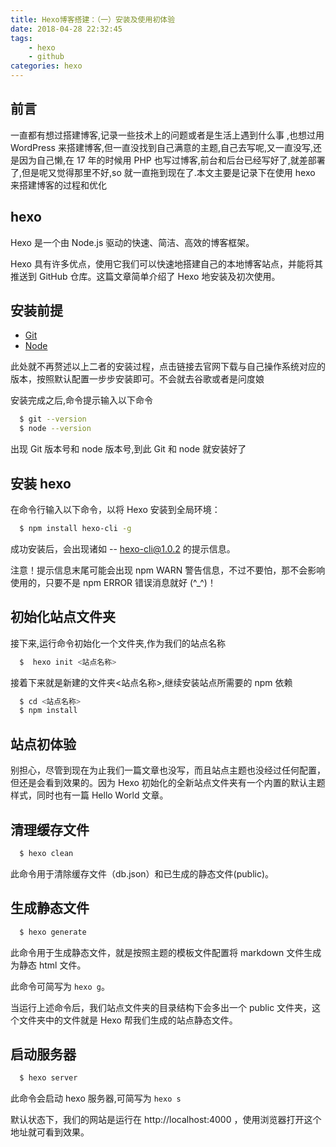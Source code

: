```yaml
---
title: Hexo博客搭建：（一）安装及使用初体验
date: 2018-04-28 22:32:45
tags: 
    - hexo 
    - github
categories: hexo
---
```


## 前言

一直都有想过搭建博客,记录一些技术上的问题或者是生活上遇到什么事 ,也想过用 WordPress 来搭建博客,但一直没找到自己满意的主题,自己去写呢,又一直没写,还是因为自己懒,在 17 年的时候用 PHP 也写过博客,前台和后台已经写好了,就差部署了,但是呢又觉得那里不好,so 就一直拖到现在了.本文主要是记录下在使用 hexo 来搭建博客的过程和优化

<!-- more -->

## hexo

Hexo 是一个由 Node.js 驱动的快速、简洁、高效的博客框架。

Hexo 具有许多优点，使用它我们可以快速地搭建自己的本地博客站点，并能将其推送到 GitHub 仓库。这篇文章简单介绍了 Hexo 地安装及初次使用。

## 安装前提

* [Git](https://git-scm.com/)
* [Node](https://nodejs.org/)

此处就不再赘述以上二者的安装过程，点击链接去官网下载与自己操作系统对应的版本，按照默认配置一步步安装即可。不会就去谷歌或者是问度娘

安装完成之后,命令提示输入以下命令

```bash
  $ git --version
  $ node --version
```

出现 Git 版本号和 node 版本号,到此 Git 和 node 就安装好了

## 安装 hexo

在命令行输入以下命令，以将 Hexo 安装到全局环境：

```bash
  $ npm install hexo-cli -g
```

成功安装后，会出现诸如 -- hexo-cli@1.0.2 的提示信息。

注意！提示信息末尾可能会出现 npm WARN 警告信息，不过不要怕，那不会影响使用的，只要不是 npm ERROR 错误消息就好 (^\_^)！

## 初始化站点文件夹

接下来,运行命令初始化一个文件夹,作为我们的站点名称

```bash
  $  hexo init <站点名称>
```

接着下来就是新建的文件夹<站点名称>,继续安装站点所需要的 npm 依赖

```bash
  $ cd <站点名称>
  $ npm install
```

## 站点初体验

别担心，尽管到现在为止我们一篇文章也没写，而且站点主题也没经过任何配置，但还是会看到效果的。因为 Hexo 初始化的全新站点文件夹有一个内置的默认主题样式，同时也有一篇 Hello World 文章。

## 清理缓存文件

```bash
  $ hexo clean
```

此命令用于清除缓存文件（db.json）和已生成的静态文件(public)。

## 生成静态文件

```bash
  $ hexo generate
```

此命令用于生成静态文件，就是按照主题的模板文件配置将 markdown 文件生成为静态 html 文件。

此命令可简写为 `hexo g`。

当运行上述命令后，我们站点文件夹的目录结构下会多出一个 public 文件夹，这个文件夹中的文件就是 Hexo 帮我们生成的站点静态文件。

## 启动服务器

```bash
  $ hexo server
```

此命令会启动 hexo 服务器,可简写为 `hexo s`

默认状态下，我们的网站是运行在 http://localhost:4000 ，使用浏览器打开这个地址就可看到效果。

